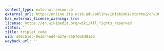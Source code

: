 ```yaml
---
content_type: external-resource
external_url: http://online.itp.ucsb.edu/online/infobio01/stormo2/oh/305.html
has_external_license_warning: true
license: https://en.wikipedia.org/wiki/All_rights_reserved
status: ''
title: triplet code
uid: a00c61ec-0e3d-4ed4-a27e-7657eb8d81e0
wayback_url: ''
---
```

